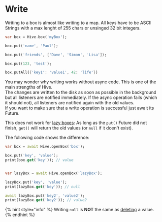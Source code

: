 # Write

Writing to a box is almost like writing to a map. All keys have to be ASCII Strings with a max lenght of 255 chars or unsinged 32 bit integers.

```dart
var box = Hive.box('myBox');

box.put('name', 'Paul');

box.put('friends', ['Dave', 'Simon', 'Lisa']);

box.put(123, 'test');

box.putAll({'key1': 'value1', 42: 'life'})
```

You may wonder why writing works without async code. This is one of the main strengths of Hive.  
 The changes are written to the disk as soon as possible in the background but all listeners are notified immediately. If the async operation fails \(which it should not\), all listeners are notified again with the old values.  
 If you want to make sure that a write operation is successful just await its Future.

This does not work for [lazy boxes](../advanced/lazy_box.md): As long as the `put()` Future did not finish, `get()` will return the old values \(or `null` if it doen't exist\).

The following code shows the difference:

```dart
var box = await Hive.openBox('box');

box.put('key', 'value');
print(box.get('key')); // value


var lazyBox = await Hive.openBox('lazyBox');

lazyBox.put('key', 'value');
print(lazyBox.get('key')); // null

await lazyBox.put('key2', 'value2');
print(lazyBox.get('key2')); // value2
```

{% hint style="info" %}
Writing `null` is **NOT** the same as [deleting](delete.md) a value.
{% endhint %}

